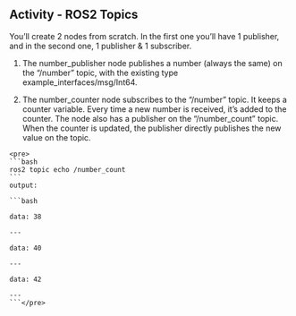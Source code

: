 ## Activity - ROS2 Topics

You’ll create 2 nodes from scratch. In the first one you’ll have 1 publisher, and in the second one, 1 publisher & 1 subscriber.

   1. The number_publisher node publishes a number (always the same) on the “/number” topic, with the existing type example_interfaces/msg/Int64.

   2.  The number_counter node subscribes to the “/number” topic. It keeps a counter variable. Every time a new number is received, it’s added to the counter. The node also has a publisher on the “/number_count” topic. When the counter is updated, the publisher directly publishes the new value on the topic.

    <pre>
    ```bash
    ros2 topic echo /number_count 
    ```
    output:

    ```bash

    data: 38

    ---

    data: 40

    ---

    data: 42

    ---
    ```</pre>